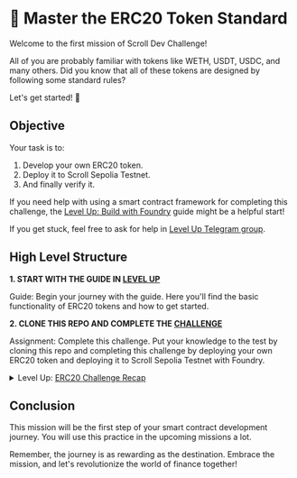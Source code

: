 # 🚀 Master the ERC20 Token Standard

Welcome to the first mission of Scroll Dev Challenge!

All of you are probably familiar with tokens like WETH, USDT, USDC, and many others. Did you know that all of these tokens are designed by following some standard rules?

Let's get started! 💪

## Objective

Your task is to:

1. Develop your own ERC20 token.
2. Deploy it to Scroll Sepolia Testnet.
3. And finally verify it.

If you need help with using a smart contract framework for completing this challenge, the [Level Up: Build with Foundry](https://www.levelup.xyz/content/level-up-foundry) guide might be a helpful start!

If you get stuck, feel free to ask for help in [Level Up Telegram group](https://t.me/+PdNbk5milo1mMTAy).

## High Level Structure

**1. START WITH THE GUIDE IN [LEVEL UP](https://www.levelup.xyz/challenges/ERC20)**

Guide: Begin your journey with the guide. Here you'll find the basic functionality of ERC20 tokens and how to get started.

**2. CLONE THIS REPO AND COMPLETE THE [CHALLENGE](./Challenge/ERC20-Challenge.sol)**

Assignment: Complete this challenge. Put your knowledge to the test by cloning this repo and completing this challenge by deploying your own ERC20 token and deploying it to Scroll Sepolia Testnet with Foundry.

<details>
<summary>Level Up: <a href="https://www.levelup.xyz/challenges/ERC20">ERC20 Challenge Recap</a></summary>

```solidity
// SPDX-License-Identifier: MIT
pragma solidity ^0.8.24;

import "./ERC20.sol";

// Define your ERC20 token contract
contract MyToken is ERC20 {

    // Constructor that mints the initial supply to the deployer of the contract
    constructor(uint256 initialSupply) ERC20("MyToken", "MTK") {
        // Mint the initial supply of tokens to the deployer's address
    }

    // Function to mint new tokens to a specified address
    function mint(address to, uint256 amount) public {
        // Implement the mint function using the _mint internal function
    }

    // Function to burn tokens from a specified address
    function burn(address from, uint256 amount) public {
        // Implement the burn function using the _burn internal function
    }

    // Function to transfer tokens from the caller's address to a specified address
    function transfer(address to, uint256 amount) public override returns (bool) {
        // Implement the transfer function using the _transfer internal function
    }

    // Function to approve an address to spend a certain amount of tokens on behalf of the caller
    function approve(address spender, uint256 amount) public override returns (bool) {
        // Implement the approve function using the _approve internal function
    }

    // Function to transfer tokens from one address to another using an allowance
    function transferFrom(address from, address to, uint256 amount) public override returns (bool) {
        // Implement the transferFrom function using the _transfer and _approve internal functions
    }
}
```

</details>

## Conclusion

This mission will be the first step of your smart contract development journey. You will use this practice in the upcoming missions a lot.

Remember, the journey is as rewarding as the destination. Embrace the mission, and let's revolutionize the world of finance together!
